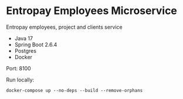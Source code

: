 # Entropay Employees Microservice
Entropay employees, project and clients service

- Java 17
- Spring Boot 2.6.4 
- Postgres
- Docker

Port: 8100

Run locally: 
    
    docker-compose up --no-deps --build --remove-orphans